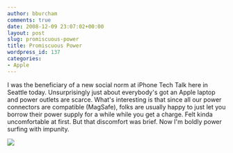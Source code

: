```yaml
---
author: bburcham
comments: true
date: 2008-12-09 23:07:02+00:00
layout: post
slug: promiscuous-power
title: Promiscuous Power
wordpress_id: 137
categories:
- Apple
---
```


I was the beneficiary of a new social norm at iPhone Tech Talk here in Seattle today. Unsurprisingly just about everybody's got an Apple laptop and power outlets are scarce. What's interesting is that since all our power connectors are compatible (MagSafe), folks are usually happy to just let you borrow their power supply for a while while you get a charge. Felt kinda uncomfortable at first. But that discomfort was brief. Now I'm boldly power surfing with impunity.


[![](http://memerocket.files.wordpress.com/2008/12/p-640-480-6e89fb8d-3208-4c03-bf97-840c97ab3d02.jpeg)](http://memerocket.files.wordpress.com/2008/12/p-640-480-6e89fb8d-3208-4c03-bf97-840c97ab3d02.jpeg)
